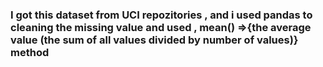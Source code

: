 ### I got this dataset from UCI repozitories , and i  used pandas to cleaning the missing value and used , mean() =>{the average value (the sum of all values divided by number of values)} method
